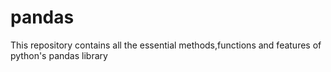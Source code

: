 # pandas
This repository contains all the essential methods,functions and features of python's pandas library
